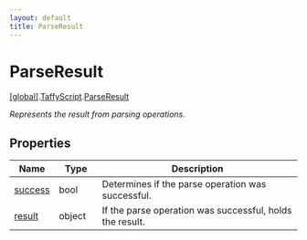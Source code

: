 ```yaml
---
layout: default
title: ParseResult
---
```


# ParseResult

[\[global\]]({{site.baseurl}}/docs/).[TaffyScript]({{site.baseurl}}/docs/TaffyScript/).[ParseResult]({{site.baseurl}}/docs/TaffyScript/ParseResult/)

_Represents the result from parsing operations._

## Properties

<table>
  <col width="15%">
  <col width="15%">
  <thead>
    <tr>
      <th>Name</th>
      <th>Type</th>
      <th>Description</th>
    </tr>
  </thead>
  <tbody>
    <tr>
      <td><a href="{{site.baseurl}}/docs/TaffyScript/ParseResult/success/">success</a></td>
      <td>bool</td>
      <td>Determines if the parse operation was successful.</td>
    </tr>
    <tr>
      <td><a href="{{site.baseurl}}/docs/TaffyScript/ParseResult/result/">result</a></td>
      <td>object</td>
      <td>If the parse operation was successful, holds the result.</td>
    </tr>
  </tbody>
</table>
